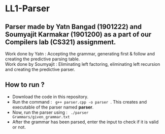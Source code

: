 # LL1-Parser

## Parser made by Yatn Bangad (1901222) and Soumyajit Karmakar (1901200) as a part of our Compilers lab (CS321) assignment.

Work done by Yatn : Accepting the grammar, generating first & follow and creating the predictive parsing table. \
Work done by Soumyajit : Eliminating left factoring, eliminating left recursion and creating the predictive parser.


## How to run ?
- Download the code in this repository.
- Run the command : <code> g++ parser.cpp -o parser </code>. This creates and executable of the parser named <b>parser</b>.
- Now, run the parser using : <code> ./parser Grammars/given_grammar.txt </code>
- After the grammar has been parsed, enter the input to check if it is valid or not.